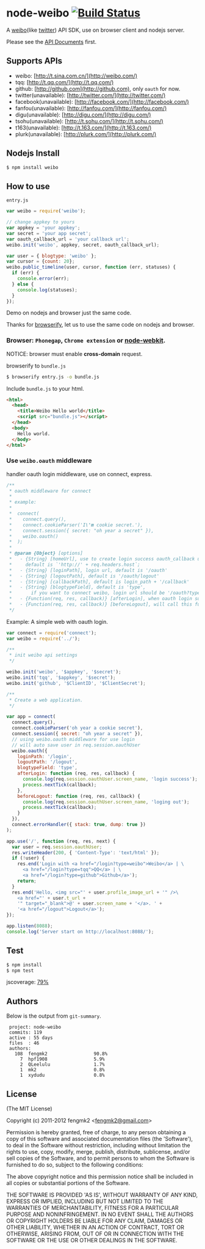 # node-weibo [![Build Status](https://secure.travis-ci.org/fengmk2/node-weibo.png)](http://travis-ci.org/fengmk2/node-weibo)

A [weibo](http://weibo.com)(like [twitter](http://twitter.com)) API SDK, use on browser client and nodejs server.

Please see the [API Documents](https://github.com/fengmk2/node-weibo/blob/master/api.md) first.

## Supports APIs

 * weibo: [http://t.sina.com.cn/](http://weibo.com/)
 * tqq: [http://t.qq.com/](http://t.qq.com/)
 * github: [http://github.com](http://github.com), only `oauth` for now.
 * twitter(unavailable): [http://twitter.com/](http://twitter.com/)
 * facebook(unavailable): [http://facebook.com/](http://facebook.com/)
 * fanfou(unavailable): [http://fanfou.com/](http://fanfou.com/)
 * digu(unavailable): [http://digu.com/](http://digu.com/)
 * tsohu(unavailable): [http://t.sohu.com/](http://t.sohu.com/)
 * t163(unavailable): [http://t.163.com/](http://t.163.com/)
 * plurk(unavailable): [http://plurk.com/](http://plurk.com/)

## Nodejs Install

```bash
$ npm install weibo
```

## How to use

`entry.js`

```js
var weibo = require('weibo');

// change appkey to yours
var appkey = 'your appkey';
var secret = 'your app secret';
var oauth_callback_url = 'your callback url';
weibo.init('weibo', appkey, secret, oauth_callback_url);

var user = { blogtype: 'weibo' };
var cursor = {count: 20};
weibo.public_timeline(user, cursor, function (err, statuses) {
  if (err) {
    console.error(err);
  } else {
    console.log(statuses);
  }
});
```

Demo on nodejs and browser just the same code.

Thanks for [browserify](https://github.com/substack/node-browserify),
let us to use the same code on nodejs and browser.

### Browser: `Phonegap`, `Chrome extension` or [node-webkit](https://github.com/rogerwang/node-webkit).

NOTICE: browser must enable **cross-domain** request.

browserify to `bundle.js`

```bash
$ browserify entry.js -o bundle.js
```

Include `bundle.js` to your html.

```html
<html>
  <head>
    <title>Weibo Hello world</title>
    <script src="bundle.js"></script>
  </head>
  <body>
    Hello world.
  </body>
</html>
```
    
### Use `weibo.oauth` middleware

handler oauth login middleware, use on connect, express.

```js
/**
 * oauth middleware for connect
 *
 * example:
 *
 *  connect(
 *    connect.query(),
 *    connect.cookieParser('I\'m cookie secret.'),
 *    connect.session({ secret: "oh year a secret" }),
 *    weibo.oauth()
 *  );
 *
 * @param {Object} [options]
 *   - {String} [homeUrl], use to create login success oauth_callback url with referer header, 
 *     default is `'http://' + req.headers.host`;
 *   - {String} [loginPath], login url, default is '/oauth'
 *   - {String} [logoutPath], default is '/oauth/logout'
 *   - {String} [callbackPath], default is login_path + '/callback'
 *   - {String} [blogtypeField], default is 'type', 
 *       if you want to connect weibo, login url should be '/oauth?type=weibo'
 *   - {Function(req, res, callback)} [afterLogin], when oauth login success, will call this function.
 *   - {Function(req, res, callback)} [beforeLogout], will call this function before user logout.
 */
```
    
Example: A simple web with oauth login.

```js
var connect = require('connect');
var weibo = require('../');

/**
 * init weibo api settings
 */ 

weibo.init('weibo', '$appkey', '$secret');
weibo.init('tqq', '$appkey', '$secret');
weibo.init('github', '$ClientID', '$ClientSecret');

/**
 * Create a web application.
 */

var app = connect(
  connect.query(),
  connect.cookieParser('oh year a cookie secret'),
  connect.session({ secret: "oh year a secret" }),
  // using weibo.oauth middleware for use login
  // will auto save user in req.session.oauthUser
  weibo.oauth({
    loginPath: '/login',
    logoutPath: '/logout',
    blogtypeField: 'type',
    afterLogin: function (req, res, callback) {
      console.log(req.session.oauthUser.screen_name, 'login success');
      process.nextTick(callback);
    },
    beforeLogout: function (req, res, callback) {
      console.log(req.session.oauthUser.screen_name, 'loging out');
      process.nextTick(callback);
    }
  }),
  connect.errorHandler({ stack: true, dump: true })
);

app.use('/', function (req, res, next) {
  var user = req.session.oauthUser;
  res.writeHeader(200, { 'Content-Type': 'text/html' });
  if (!user) {
    res.end('Login with <a href="/login?type=weibo">Weibo</a> | \
      <a href="/login?type=tqq">QQ</a> | \
      <a href="/login?type=github">Github</a>');
    return;
  }
  res.end('Hello, <img src="' + user.profile_image_url + '" />\
    <a href="' + user.t_url + 
    '" target="_blank">@' + user.screen_name + '</a>. ' + 
    '<a href="/logout">Logout</a>');
});

app.listen(8088);
console.log('Server start on http://localhost:8088/');
```

## Test

```bash
$ npm install
$ npm test
```

jscoverage: [79%](http://fengmk2.github.com/coverage/node-weibo.html)

## Authors

Below is the output from `git-summary`.

```
 project: node-weibo
 commits: 119
 active : 55 days
 files  : 46
 authors: 
   108  fengmk2                 90.8%
     7  hpf1908                 5.9%
     2  QLeelulu                1.7%
     1  mk2                     0.8%
     1  xydudu                  0.8%
```

## License 

(The MIT License)

Copyright (c) 2011-2012 fengmk2 &lt;fengmk2@gmail.com&gt;

Permission is hereby granted, free of charge, to any person obtaining
a copy of this software and associated documentation files (the
'Software'), to deal in the Software without restriction, including
without limitation the rights to use, copy, modify, merge, publish,
distribute, sublicense, and/or sell copies of the Software, and to
permit persons to whom the Software is furnished to do so, subject to
the following conditions:

The above copyright notice and this permission notice shall be
included in all copies or substantial portions of the Software.

THE SOFTWARE IS PROVIDED 'AS IS', WITHOUT WARRANTY OF ANY KIND,
EXPRESS OR IMPLIED, INCLUDING BUT NOT LIMITED TO THE WARRANTIES OF
MERCHANTABILITY, FITNESS FOR A PARTICULAR PURPOSE AND NONINFRINGEMENT.
IN NO EVENT SHALL THE AUTHORS OR COPYRIGHT HOLDERS BE LIABLE FOR ANY
CLAIM, DAMAGES OR OTHER LIABILITY, WHETHER IN AN ACTION OF CONTRACT,
TORT OR OTHERWISE, ARISING FROM, OUT OF OR IN CONNECTION WITH THE
SOFTWARE OR THE USE OR OTHER DEALINGS IN THE SOFTWARE.

